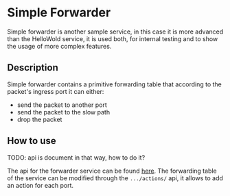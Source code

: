 # Simple Forwarder


Simple forwarder is another sample service, in this case it is more advanced than the HelloWold service, it is used both, for internal testing and to show the usage of more complex features.

## Description


Simple forwarder contains a primitive forwarding table that according to the packet's ingress port it can either:
- send the packet to another port
- send the packet to the slow path
- drop the packet

## How to use


TODO: api is document in that way, how to do it?

The api for the forwarder service can be found [here](https://app.swaggerhub.com/apis/netgrp-polito/forwarder-api/1.0.0).
The forwarding table of the service can be modified through the `.../actions/` api, it allows to add an action for each port.
